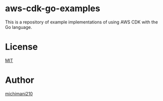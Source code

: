 aws-cdk-go-examples
===

This is a repository of example implementations of using AWS CDK with the Go language.

# License

[MIT](https://github.com/michimani/aws-cdk-go-examples/blob/main/LICENSE)

# Author

[michimani210](https://twitter.com/michimani210)